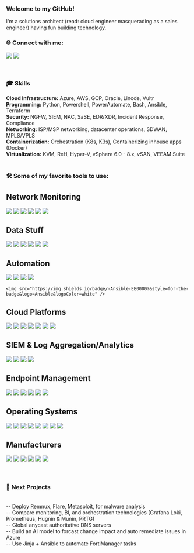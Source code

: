 ### Welcome to my GitHub!
I'm a solutions architect (read: cloud engineer masquerading as a sales engineer) having fun building technology.

### 🌐 Connect with me:

<a href="https://www.linkedin.com/in/tavish-roberts-mitchell-427b82122/"><img src="https://img.shields.io/badge/-LinkedIn-0072b1?&style=for-the-badge&logo=linkedin&logoColor=white" /></a>  <a href="mailto:tavish@cloud-security.engineer"><img src="https://img.shields.io/badge/-Email-d14836?style=for-the-badge&logo=gmail&logoColor=white" /></a>

<br>

### 🎓 Skills

  **Cloud Infrastructure:** Azure, AWS, GCP, Oracle, Linode, Vultr
  <br>
  **Programming:** Python, Powershell, PowerAutomate, Bash, Ansible, Terraform
  <br>
  **Security:** NGFW, SIEM, NAC, SaSE, EDR/XDR, Incident Response, Compliance
  <br>
  **Networking:** ISP/MSP networking, datacenter operations, SDWAN, MPLS/VPLS
  <br>
  **Containerization:** Orchestration (K8s, K3s), Containerizing inhouse apps (Docker)
  <br>
  **Virtualization:** KVM, ReH, Hyper-V, vSphere 6.0 - 8.x, vSAN, VEEAM Suite
  <br>
  <br>

### 🛠 Some of my favorite tools to use:


## Network Monitoring
<div>
    <img src="https://img.shields.io/badge/-Suricata-EF3B2D?&style=for-the-badge&logo=Suricata&logoColor=white" />
    <img src="https://img.shields.io/badge/-Nagios-CC0000?&style=for-the-badge&logo=Nagios&logoColor=white" />
    <img src="https://img.shields.io/badge/-PRTG-1F921F?&style=for-the-badge&logo=PRTG&logoColor=white" />
    <img src="https://img.shields.io/badge/-Prometheus-E6522C?&style=for-the-badge&logo=Prometheus&logoColor=white" />
    <img src="https://img.shields.io/badge/-Grafana%20Loki-FF6B00?&style=for-the-badge&logo=Grafana&logoColor=white" />
    <img src="https://img.shields.io/badge/-Solarwinds-9ACD32?&style=for-the-badge&logo=Solarwinds&logoColor=white" />
</div>

## Data Stuff
<div>
    <img src="https://img.shields.io/badge/-SSMS-CC2927?&style=for-the-badge&logo=Microsoft%20SQL%20Server&logoColor=white" />
    <img src="https://img.shields.io/badge/-PostgreSQL-336791?&style=for-the-badge&logo=PostgreSQL&logoColor=white" />
    <img src="https://img.shields.io/badge/-Azure%20SQL-0078D4?&style=for-the-badge&logo=Microsoft%20Azure&logoColor=white" />
    <img src="https://img.shields.io/badge/-MongoDB-47A248?&style=for-the-badge&logo=MongoDB&logoColor=white" />
    <img src="https://img.shields.io/badge/-Azure%20Data%20Lake-0089D6?&style=for-the-badge&logo=Microsoft%20Azure&logoColor=white" />  
    <img src="https://img.shields.io/badge/-PowerBI-F2C811?&style=for-the-badge&logo=Power%20BI&logoColor=white" />  
</div>    

## Automation
<div>  
    <img src="https://img.shields.io/badge/-Visual%20Studio-5C2D91?&style=for-the-badge&logo=Visual%20Studio&logoColor=white" />
    <img src="https://img.shields.io/badge/-Visual%20Studio%20Code-007ACC?&style=for-the-badge&logo=Visual%20Studio%20Code&logoColor=white" />
    <img src="https://img.shields.io/badge/-Postman-FF6C37?&style=for-the-badge&logo=Postman&logoColor=white" />
    <img src="https://img.shields.io/badge/-Power%20Automate-7DC855?&style=for-the-badge&logo=Power%20Automate&logoColor=white" />  
 
    <img src="https://img.shields.io/badge/-Ansible-EE0000?&style=for-the-badge&logo=Ansible&logoColor=white" />  
</div>

## Cloud Platforms
<div>
    <img src="https://img.shields.io/badge/-Azure-0089D6?&style=for-the-badge&logo=Microsoft%20Azure&logoColor=white" />
    <img src="https://img.shields.io/badge/-AWS-232F3E?&style=for-the-badge&logo=Amazon%20AWS&logoColor=white" />
    <img src="https://img.shields.io/badge/-Google-4285F4?&style=for-the-badge&logo=Google%20Cloud&logoColor=white" />
    <img src="https://img.shields.io/badge/-Oracle-F80000?&style=for-the-badge&logo=Oracle&logoColor=white" />
    <img src="https://img.shields.io/badge/-Linode-00A95C?&style=for-the-badge&logo=Linode&logoColor=white" />
    <img src="https://img.shields.io/badge/-Vultr-007BFC?&style=for-the-badge&logo=Vultr&logoColor=white" />
    <img src="https://img.shields.io/badge/-Digital%20Ocean-0080FF?&style=for-the-badge&logo=Digital%20Ocean&logoColor=white" />
</div>

## SIEM & Log Aggregation/Analytics
<div>
    <img src="https://img.shields.io/badge/-Microsoft_Sentinel-0078D4?&style=for-the-badge&logo=Microsoft&logoColor=white" />
    <img src="https://img.shields.io/badge/-Splunk-000000?&style=for-the-badge&logo=Splunk&logoColor=white" />
    <img src="https://img.shields.io/badge/-Az%20Log%20Analytics-0078D4?&style=for-the-badge&logo=Microsoft%20Azure&logoColor=white" />
    <img src="https://img.shields.io/badge/-FortiLog-003366?&style=for-the-badge&logo=Fortinet&logoColor=white" />
</div>

## Endpoint Management
<div>
    <img src="https://img.shields.io/badge/-Microsoft_XDR-00A4EF?&style=for-the-badge&logo=Microsoft&logoColor=white" />
    <img src="https://img.shields.io/badge/-CrowdStrike-FF8200?&style=for-the-badge&logo=CrowdStrike&logoColor=white" />
    <img src="https://img.shields.io/badge/-Carbon%20Black-000000?&style=for-the-badge&logo=Carbon%20Black&logoColor=white" />
    <img src="https://img.shields.io/badge/-FortiXDR-003366?&style=for-the-badge&logo=Fortinet&logoColor=white" />
    <img src="https://img.shields.io/badge/-Cylance-005A2B?&style=for-the-badge&logo=Cylance&logoColor=white" />
    <img src="https://img.shields.io/badge/-Tenable.io-1489F7?&style=for-the-badge" />    
</div>

## Operating Systems
<div> 
    <img src="https://img.shields.io/badge/-ReH%20Enterprise-EE0000?&style=for-the-badge&logo=Red%20Hat&logoColor=white" />
    <img src="https://img.shields.io/badge/-Debian-A81D33?&style=for-the-badge&logo=Debian&logoColor=white" />
    <img src="https://img.shields.io/badge/-Ubuntu-E95420?&style=for-the-badge&logo=Ubuntu&logoColor=white" />
    <img src="https://img.shields.io/badge/-Kali-557C94?&style=for-the-badge&logo=Kali%20Linux&logoColor=white" />
    <img src="https://img.shields.io/badge/-Windows-0078D6?&style=for-the-badge&logo=Windows%20Server&logoColor=white" />
    <img src="https://img.shields.io/badge/-Arch-1793D1?&style=for-the-badge&logo=Arch%20Linux&logoColor=white" />
    <img src="https://img.shields.io/badge/-Gentoo-54487A?&style=for-the-badge&logo=Gentoo%20Linux&logoColor=white" />
    <img src="https://img.shields.io/badge/-FreeBSD-AB2B28?&style=for-the-badge&logo=FreeBSD&logoColor=white" />
</div>

## Manufacturers
<div>
    <img src="https://img.shields.io/badge/-Cisco-1BA0D7?&style=for-the-badge&logo=Cisco&logoColor=white" />
    <img src="https://img.shields.io/badge/-Juniper-006DB6?&style=for-the-badge&logo=Juniper%20Networks&logoColor=white" />
    <img src="https://img.shields.io/badge/-Checkpoint-000000?&style=for-the-badge&logo=Checkpoint&logoColor=white" />
    <img src="https://img.shields.io/badge/-Fortinet-EE3124?&style=for-the-badge&logo=Fortinet&logoColor=white" />
    <img src="https://img.shields.io/badge/-Palo%20Alto-005B94?&style=for-the-badge&logo=Palo%20Alto%20Networks&logoColor=white" />
    <img src="https://img.shields.io/badge/-PFsense-333333?&style=for-the-badge" />
</div>

<br>
<br>

### 📘 Next Projects

<br>
-- Deploy Remnux, Flare, Metasploit, for malware analysis  
<br>
-- Compare monitoring, BI, and orchestration technologies (Grafana Loki, Prometheus, Hugnin & Munin, PRTG)  
<br>
-- Global anycast authoritative DNS servers  
<br>
-- Build an AI model to forcast change impact and auto remediate issues in Azure
<br>
-- Use Jinja + Ansible to automate FortiManager tasks